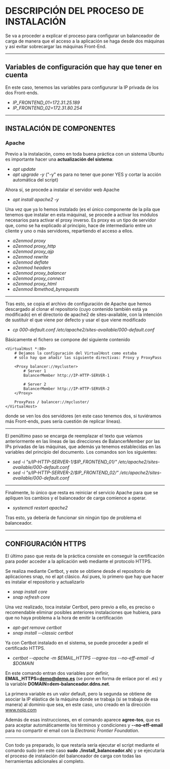 # DESCRIPCIÓN DEL PROCESO DE INSTALACIÓN

Se va a proceder a explicar el proceso para configurar un balanceador de carga de manera que el acceso a la aplicación se haga desde dos máquinas y así evitar sobrecargar las máquinas Front-End.

------

## Variables de configuración que hay que tener en cuenta

En este caso, tenemos las variables para configururar la IP privada de los dos Front-ends.
- *IP_FRONTEND_01=172.31.25.189*
- *IP_FRONTEND_02=172.31.80.254*

------
## INSTALACIÓN DE COMPONENTES

### Apache

Previo a la instalación, como en toda buena práctica con un sistema Ubuntu es importante hacer una **actualización del sistema**:

- *apt update*
- *apt upgrade -y*
("-y" es para no tener que poner YES y cortar la acción automática del script)

Ahora sí, se procede a instalar el servidor web Apache

* *apt install apache2 -y*

Una vez que ya lo hemos instalado (es el único componente de la pila que tenemos que instalar en esta máquina), se procede a activar los módulos necesarios para activar el proxy inverso. Es proxy es un tipo de servidor que, como se ha explicado al principio, hace de intermediario entre un cliente y uno o más servidores, repartiendo el acceso a ellos.

- *a2enmod proxy*
- *a2enmod proxy_http*
- *a2enmod proxy_ajp*
- *a2enmod rewrite*
- *a2enmod deflate*
- *a2enmod headers*
- *a2enmod proxy_balancer*
- *a2enmod proxy_connect*
- *a2enmod proxy_html*
- *a2enmod lbmethod_byrequests*

----------
Tras esto, se copia el archivo de configuración de Apache que hemos descargado al clonar el repositorio (cuyo contenido también está ya modificado) en el directorio de apache2 de sites-available, con la intención de sustituir el que viene por defecto y usar el que viene modificado

- *cp 000-default.conf /etc/apache2/sites-available/000-default.conf*

Básicamente el fichero se compone del siguiente contenido

~~~
<VirtualHost *:80>
    # Dejamos la configuración del VirtualHost como estaba
    # sólo hay que añadir las siguiente directivas: Proxy y ProxyPass

    <Proxy balancer://mycluster>
        # Server 1
        BalancerMember http://IP-HTTP-SERVER-1

        # Server 2
        BalancerMember http://IP-HTTP-SERVER-2
    </Proxy>

    ProxyPass / balancer://mycluster/
</VirtualHost>
~~~~

donde se ven los dos servidores (en este caso tenemos dos, si tuviéramos más Front-ends, pues sería cuestión de replicar líneas).

---
El penúltimo paso se encarga de reemplazar el texto que veíamos anteriormente en las líneas de las direcciones de BalancerMember por las IPs privadas de las máquinas, que además ya tenemos establecidas en las variables del principio del documento. Los comandos son los siguientes:

- *sed -i "s/IP-HTTP-SERVER-1/$IP_FRONTEND_01/" /etc/apache2/sites-available/000-default.conf*
- *sed -i "s/IP-HTTP-SERVER-2/$IP_FRONTEND_02/" /etc/apache2/sites-available/000-default.conf*

---

Finalmente, lo único que resta es reiniciar el servicio Apache para que se apliquen los cambios y el balanceador de carga comience a operar.

- *systemctl restart apache2*

Tras esto, ya debería de funcionar sin ningún tipo de problema el balanceador.

----
## CONFIGURACIÓN HTTPS

El último paso que resta de la práctica consiste en conseguir la certificación para poder acceder a la aplicación web mediante el protocolo HTTPS.

Se realiza mediante Certbot, y este se obtiene desde el repositorio de aplicaciones snap, no el apt clásico. Así pues, lo primero que hay que hacer es instalar el repositorio y actualizarlo
- *snap install core*
- *snap refresh core*

Una vez realizado, toca instalar Certbot, pero previo a ello, es preciso o recomendable eliminar posibles anteriores instalaciones que hubiera, para que no haya problema a la hora de emitir la certificación

- *apt-get remove certbot*
- *snap install --classic certbot*

Ya con Certbot instalado en el sistema, se puede proceder a pedir el certificado HTTPS.

* *certbot --apache -m $EMAIL_HTTPS --agree-tos --no-eff-email -d $DOMAIN*

En este comando entran dos variables por definir, **EMAIL_HTTPS=demo@demo.es** (se pone en forma de enlace por el .es) y la variable **DOMAIN=dem-balanceador.ddns.net**.

La primera variable es un valor default, pero la segunda se obtiene de asociar la IP elástica de la máquina donde se trabaja (si se trabaja de esa manera) al dominio que sea, en este caso, uno creado en la dirección www.noip.com

Además de esas instrucciones, en el comando aparece **agree-tos**, que es para aceptar automáticamente los términos y condiciones y **--no-eff-email** para no compartir el email con la *Electronic Frontier Foundation*.

---
Con todo ya preparado, lo que restaría sería ejecutar el script mediante el comando sudo (en este caso **sudo ./install_balanceador.sh**) y se ejecutaría el proceso de instalación del balanceador de carga con todas las herramientas adicionales al completo.